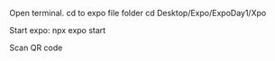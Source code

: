 Open terminal. cd to expo file folder 
cd Desktop/Expo/ExpoDay1/Xpo

Start expo: 
npx expo start

Scan QR code
